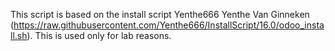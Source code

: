 This script is based on the install script Yenthe666 Yenthe Van Ginneken (https://raw.githubusercontent.com/Yenthe666/InstallScript/16.0/odoo_install.sh).
This is used only for lab reasons.

